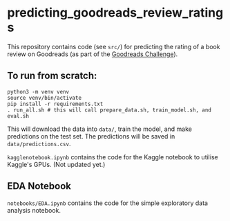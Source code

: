 # predicting_goodreads_review_ratings

This repository contains code (see `src/`) for predicting the rating of a book review on Goodreads (as part of the [Goodreads Challenge](https://www.kaggle.com/competitions/goodreads-books-reviews-290312)).

## To run from scratch:
```
python3 -m venv venv
source venv/bin/activate
pip install -r requirements.txt
. run_all.sh # this will call prepare_data.sh, train_model.sh, and eval.sh
```

This will download the data into `data/`, train the model, and make predictions on the test set.
The predictions will be saved in `data/predictions.csv`.

`kagglenotebook.ipynb` contains the code for the Kaggle notebook to utilise Kaggle's GPUs. (Not updated yet.)

## EDA Notebook
`notebooks/EDA.ipynb` contains the code for the simple exploratory data analysis notebook.